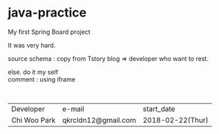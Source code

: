# java-practice

My first Spring Board project

It was very hard.

source schema : copy from Tstory blog => developer who want to rest.

else. do it my self<br>
comment : using iframe

<html>
  <body>
    <table>
      <tr>
        <td>Developer</td><td>e-mail</td><td>start_date</td>
      </tr>
      <tr>
        <td>Chi Woo Park</td><td>qkrcldn12@gmail.com</td><td>2018-02-22(Thur)</td>
      </tr>      
    </table>
  </body>
</html>

